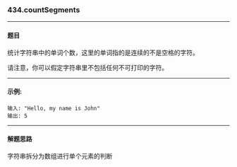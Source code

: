 ### 434.countSegments
----
#### 题目
统计字符串中的单词个数，这里的单词指的是连续的不是空格的字符。

请注意，你可以假定字符串里不包括任何不可打印的字符。

----

#### 示例:
```
输入: "Hello, my name is John"
输出: 5
```

----
#### 解题思路
字符串拆分为数组进行单个元素的判断